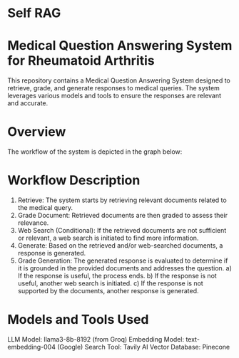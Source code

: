 # Self RAG 

# Medical Question Answering System for Rheumatoid Arthritis
This repository contains a Medical Question Answering System designed to retrieve, grade, and generate responses to medical queries. The system leverages various models and tools to ensure the responses are relevant and accurate.

# Overview
The workflow of the system is depicted in the graph below:


# Workflow Description
1) Retrieve: The system starts by retrieving relevant documents related to the medical query.
2) Grade Document: Retrieved documents are then graded to assess their relevance.
3) Web Search (Conditional): If the retrieved documents are not sufficient or relevant, a web search is initiated to find more information.
4) Generate: Based on the retrieved and/or web-searched documents, a response is generated.
5) Grade Generation: The generated response is evaluated to determine if it is grounded in the provided documents and addresses the question.
    a) If the response is useful, the process ends.
    b) If the response is not useful, another web search is initiated.
    c) If the response is not supported by the documents, another response is generated.

# Models and Tools Used
LLM Model: llama3-8b-8192 (from Groq)
Embedding Model: text-embedding-004 (Google)
Search Tool: Tavily AI
Vector Database: Pinecone